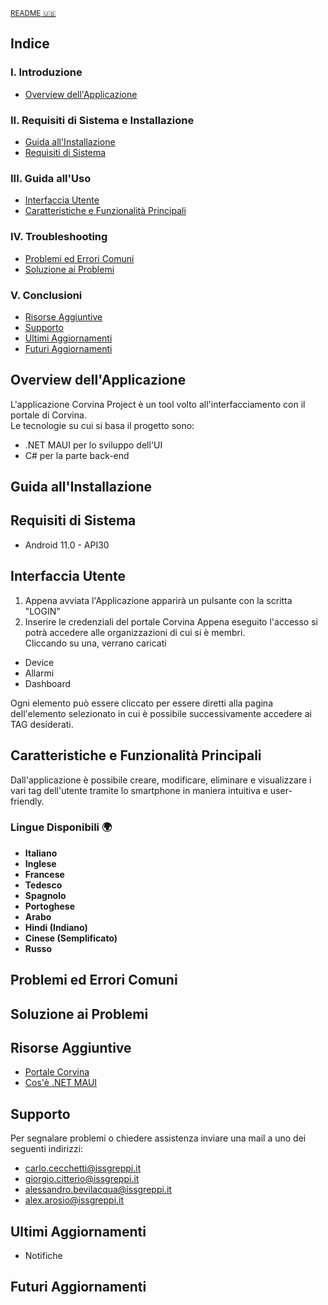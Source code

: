 <sub> [README 🇺🇸](README.md) </sub>

## Indice
### I. Introduzione 
-  <a  href="#ao"> Overview dell'Applicazione </a> 

### II. Requisiti di Sistema e Installazione
-  <a  href="#ii"> Guida all'Installazione </a>
-  <a  href="#sr"> Requisiti di Sistema </a>
  
### III. Guida all'Uso 
-  <a  href="#ui"> Interfaccia Utente </a>
-  <a  href="#kfaf"> Caratteristiche e Funzionalità Principali </a>

### IV. Troubleshooting 
-  <a  href="#cie"> Problemi ed Errori Comuni </a>
-  <a  href="#httt"> Soluzione ai Problemi </a>

### V. Conclusioni 
-  <a  href="#ar"> Risorse Aggiuntive </a>
-  <a  href="#s"> Supporto </a>
-  <a  href="#lu"> Ultimi Aggiornamenti </a>
-  <a  href="#fu"> Futuri Aggiornamenti </a>


## Overview dell'Applicazione <a name="ao"></a>
L'applicazione Corvina Project è un tool volto all'interfacciamento con il portale di Corvina.  
Le tecnologie su cui si basa il progetto sono:
* .NET MAUI per lo sviluppo dell'UI
* C# per la parte back-end


## Guida all'Installazione <a name="ii"></a>

## Requisiti di Sistema <a name="sr"></a>

* Android 11.0 - API30

## Interfaccia Utente <a name="ui"></a>
1. Appena avviata l'Applicazione apparirà un pulsante con la scritta "LOGIN"
2. Inserire le credenziali del portale Corvina 
Appena eseguito l'accesso si potrà accedere alle organizzazioni di cui si è membri.  
Cliccando su una, verrano caricati
- Device
- Allarmi
- Dashboard  

Ogni elemento può essere cliccato per essere diretti alla pagina dell'elemento selezionato in cui è possibile successivamente accedere ai TAG desiderati.


## Caratteristiche e Funzionalità Principali <a name="kfaf"></a>
Dall'applicazione è possibile creare, modificare, eliminare e visualizzare i vari tag dell'utente tramite lo smartphone in maniera intuitiva e user-friendly.
  
### Lingue Disponibili 🌍
* **Italiano**
* **Inglese**
* **Francese**
* **Tedesco**
* **Spagnolo**
* **Portoghese**
* **Arabo**
* **Hindi (Indiano)**
* **Cinese (Semplificato)**
* **Russo**

## Problemi ed Errori Comuni <a name="cie"></a>

## Soluzione ai Problemi <a name="httt"></a>

## Risorse Aggiuntive <a name="ar"></a>
- [Portale Corvina](https://app.corvina.io/)
- [Cos'è .NET MAUI](https://learn.microsoft.com/en-us/dotnet/maui/what-is-maui)

## Supporto <a name="s"></a>
Per segnalare problemi o chiedere assistenza inviare una mail a uno dei seguenti indirizzi:
- carlo.cecchetti@issgreppi.it
- giorgio.citterio@issgreppi.it
- alessandro.bevilacqua@issgreppi.it
- alex.arosio@issgreppi.it

## Ultimi Aggiornamenti <a name="lu"></a>
- Notifiche

## Futuri Aggiornamenti <a name="fu"></a>
